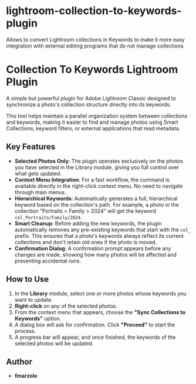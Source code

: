 # lightroom-collection-to-keywords-plugin
Allows to convert Lightroom collections in Keywords to make it more easy integration with external editing programs that do not manage collections

# Collection To Keywords Lightroom Plugin

A simple but powerful plugin for Adobe Lightroom Classic designed to synchronize a photo's collection structure directly into its keywords.

This tool helps maintain a parallel organization system between collections and keywords, making it easier to find and manage photos using Smart Collections, keyword filters, or external applications that read metadata.

## Key Features

*   **Selected Photos Only**: The plugin operates exclusively on the photos you have selected in the Library module, giving you full control over what gets updated.
*   **Context Menu Integration**: For a fast workflow, the command is available directly in the right-click context menu. No need to navigate through main menus.
*   **Hierarchical Keywords**: Automatically generates a full, hierarchical keyword based on the collection's path. For example, a photo in the collection "Portraits > Family > 2024" will get the keyword `col_Portraits/Family/2024`.
*   **Smart Cleanup**: Before adding the new keywords, the plugin automatically removes any pre-existing keywords that start with the `col_` prefix. This ensures that a photo's keywords always reflect its current collections and don't retain old ones if the photo is moved.
*   **Confirmation Dialog**: A confirmation prompt appears before any changes are made, showing how many photos will be affected and preventing accidental runs.

## How to Use

1.  In the **Library** module, select one or more photos whose keywords you want to update.
2.  **Right-click** on any of the selected photos.
3.  From the context menu that appears, choose the **"Sync Collections to Keywords"** option.
4.  A dialog box will ask for confirmation. Click **"Proceed"** to start the process.
5.  A progress bar will appear, and once finished, the keywords of the selected photos will be updated.


## Author

*   **fmarzolo**
